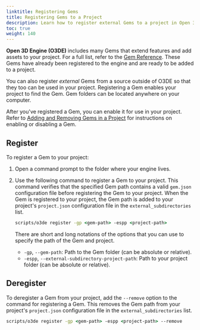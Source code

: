 ```yaml
---
linktitle: Registering Gems
title: Registering Gems to a Project
description: Learn how to register external Gems to a project in Open 3D Engine (O3DE).
toc: true
weight: 140
---
```


**Open 3D Engine (O3DE)** includes many Gems that extend features and add assets to your project. For a full list, refer to the [Gem Reference](/docs/user-guide/gems/overview). These Gems have already been registered to the engine and are ready to be added to a project.

You can also register *external* Gems from a source outside of O3DE so that they too can be used in your project. Registering a Gem enables your project to find the Gem. Gem folders can be located anywhere on your computer.

After you've registered a Gem, you can enable it for use in your project. Refer to [Adding and Removing Gems in a Project](/docs/user-guide/project-config/add-remove-gems/) for instructions on enabling or disabling a Gem.

## Register

To register a Gem to your project:

1. Open a command prompt to the folder where your engine lives.

2. Use the following command to register a Gem to your project. This command verifies that the specified Gem path contains a valid `gem.json` configuration file before registering the Gem to your project. When the Gem is registered to your project, the Gem path is added to your project's `project.json` configuration file in the `external_subdirectories` list.
   
    ```cmd
    scripts/o3de register -gp <gem-path> -espp <project-path>
    ```

    There are short and long notations of the options that you can use to specify the path of the Gem and project.
    - `-gp`, `--gem-path`: Path to the Gem folder (can be absolute or relative).
    - `-espp`, `--external-subdirectory-project-path`: Path to your project folder (can be absolute or relative).

## Deregister
To deregister a Gem from your project, add the `--remove` option to the command for registering a Gem. This removes the Gem path from your project's `project.json` configuration file in the `external_subdirectories` list. 

```cmd
scripts/o3de register -gp <gem-path> -espp <project-path> --remove
```
